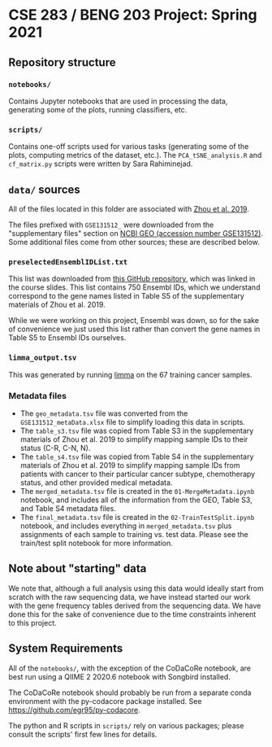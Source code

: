 # CSE 283 / BENG 203 Project: Spring 2021

## Repository structure

### `notebooks/`

Contains Jupyter notebooks that are used in processing the data, generating
some of the plots, running classifiers, etc.

### `scripts/`

Contains one-off scripts used for various tasks (generating some of the plots,
computing metrics of the dataset, etc.). The `PCA_tSNE_analysis.R` and
`cf_matrix.py` scripts were written by Sara Rahiminejad.

## `data/` sources

All of the files located in this folder are associated with
[Zhou et al. 2019](https://www.pnas.org/content/116/38/19200).

The files prefixed with `GSE131512_` were
downloaded from the "supplementary files" section on
[NCBI GEO (accession number GSE131512)](https://www.ncbi.nlm.nih.gov/geo/query/acc.cgi?acc=GSE131512). Some additional files come from other sources; these are described below.

### `preselectedEnsemblIDList.txt`

This list was downloaded from [this GitHub
repository](https://github.com/Zhong-Lab-UCSD/course_project_2020), which was
linked in the course slides.
This list contains 750 Ensembl IDs, which we understand correspond to the gene
names listed in Table S5 of the supplementary materials of Zhou et al. 2019.

While we were working on this project, Ensembl was down, so for the sake of
convenience we just used this list rather than convert the gene names in Table
S5 to Ensembl IDs ourselves.

### `limma_output.tsv`

This was generated by running [limma](http://bioinf.wehi.edu.au/limma/)
on the 67 training cancer samples.

### Metadata files

- The `geo_metadata.tsv` file was converted from the `GSE131512_metaData.xlsx`
  file to simplify loading this data in scripts.
- The `table_s3.tsv` file was copied from Table S3 in the supplementary
  materials of Zhou et al. 2019 to simplify mapping sample IDs to their status
  (C-R, C-N, N).
- The `table_s4.tsv` file was copied from Table S4 in the supplementary
  materials of Zhou et al. 2019 to simplify mapping sample IDs from patients
  with cancer to their particular cancer subtype, chemotherapy status, and
  other provided medical metadata.
- The `merged_metadata.tsv` file is created in the `01-MergeMetadata.ipynb`
  notebook, and includes all of the information from the GEO, Table S3, and
  Table S4 metadata files.
- The `final_metadata.tsv` file is created in the `02-TrainTestSplit.ipynb`
  notebook, and includes everything in `merged_metadata.tsv` plus assignments
  of each sample to training vs. test data. Please see the train/test split
  notebook for more information.

## Note about "starting" data

We note that, although a full analysis using this data would ideally start from
scratch with the raw sequencing data, we have instead started our work with the
gene frequency tables derived from the sequencing data. We have done this for
the sake of convenience due to the time constraints inherent to this project.

## System Requirements

All of the `notebooks/`, with the exception of the CoDaCoRe notebook, are best
run using a QIIME 2 2020.6 notebook with Songbird installed.

The CoDaCoRe notebook should probably be run from a separate conda environment
with the py-codacore package installed. See
https://github.com/egr95/py-codacore.

The python and R scripts in `scripts/` rely on various packages; please consult
the scripts' first few lines for details.
